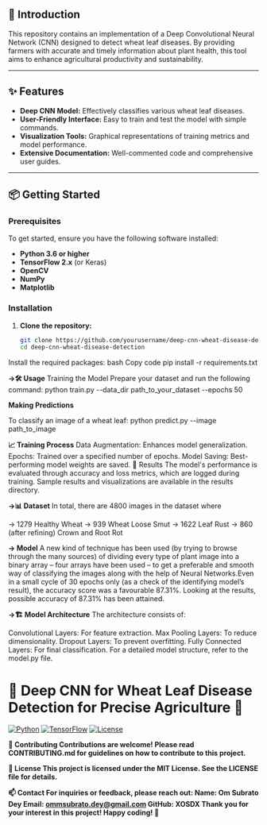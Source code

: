 ## 🚀 Introduction
This repository contains an implementation of a Deep Convolutional Neural Network (CNN) designed to detect wheat leaf diseases. By providing farmers with accurate and timely information about plant health, this tool aims to enhance agricultural productivity and sustainability.

---

## ✨ Features
- **Deep CNN Model:** Effectively classifies various wheat leaf diseases.
- **User-Friendly Interface:** Easy to train and test the model with simple commands.
- **Visualization Tools:** Graphical representations of training metrics and model performance.
- **Extensive Documentation:** Well-commented code and comprehensive user guides.

---

## 📦 Getting Started

### Prerequisites
To get started, ensure you have the following software installed:
- **Python 3.6 or higher**
- **TensorFlow 2.x** (or Keras)
- **OpenCV**
- **NumPy**
- **Matplotlib**

### Installation
1. **Clone the repository:**
   ```bash
   git clone https://github.com/yourusername/deep-cnn-wheat-disease-detection.git
   cd deep-cnn-wheat-disease-detection
Install the required packages:
bash
Copy code
pip install -r requirements.txt

**->🛠️ Usage**
Training the Model
Prepare your dataset and run the following command:
python train.py --data_dir path_to_your_dataset --epochs 50

**Making Predictions**

To classify an image of a wheat leaf:
python predict.py --image path_to_image

**📈 Training Process**
Data Augmentation: Enhances model generalization.
Epochs: Trained over a specified number of epochs.
Model Saving: Best-performing model weights are saved.
🎉 Results
The model's performance is evaluated through accuracy and loss metrics, which are logged during training. Sample results and visualizations are available in the results directory.

**->📊 Dataset**
In total, there are 4800 images in the dataset where

-> 1279 Healthy Wheat
-> 939 Wheat Loose Smut
-> 1622 Leaf Rust
-> 860 (after refining) Crown and Root Rot

**-> Model**
A new kind of technique has been used (by trying to browse through the many sources) of dividing every type of plant image into a binary array – four arrays have been used – to get a preferable and smooth way of classifying the images along with the help of Neural Networks.Even in a small cycle of 30 epochs only (as a check of the identifying model’s result), the accuracy score was a favourable 87.31%. Looking at the results, possible accuracy of 87.31% has been attained.

**->🏗️ Model Architecture**
The architecture consists of:

Convolutional Layers: For feature extraction.
Max Pooling Layers: To reduce dimensionality.
Dropout Layers: To prevent overfitting.
Fully Connected Layers: For final classification.
For a detailed model structure, refer to the model.py file.


# 🌾 Deep CNN for Wheat Leaf Disease Detection for Precise Agriculture 🌾

[![Python](https://img.shields.io/badge/Python-3.6%2B-blue.svg)](https://www.python.org/)
[![TensorFlow](https://img.shields.io/badge/TensorFlow-2.x-orange.svg)](https://www.tensorflow.org/)
[![License](https://img.shields.io/badge/License-MIT-brightgreen.svg)](LICENSE)

**🤝 Contributing
Contributions are welcome! Please read CONTRIBUTING.md for guidelines on how to contribute to this project.**

**📜 License
This project is licensed under the MIT License. See the LICENSE file for details.**

**📫 Contact
For inquiries or feedback, please reach out:
Name: Om Subrato Dey
Email: ommsubrato.dey@gmail.com
GitHub: XOSDX
Thank you for your interest in this project! Happy coding! 🚀**
